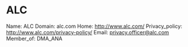 
# ALC

Name: ALC
Domain: alc.com
Home: http://www.alc.com/
Privacy_policy: http://www.alc.com/privacy-policy/
Email: privacy.officer@alc.com
Member_of: DMA_ANA
